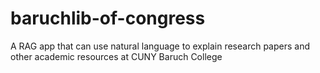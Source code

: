 # baruchlib-of-congress
A RAG app that can use natural language to explain research papers and other academic resources at CUNY Baruch College
